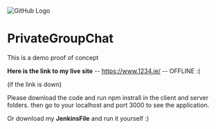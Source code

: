 ![GitHub Logo](Group-Chat/client/public/favicon.ico)

# PrivateGroupChat
This is a demo proof of concept 
 
**Here is the link to my live site**
-- https://www.1234.ie/ -- OFFLINE :( 

(if the link is down)

Please download the code and run npm instrall in the client and server folders. 
then go to your localhost and port 3000 to see the application. 

Or download my **JenkinsFile** and run it yourself :) 


